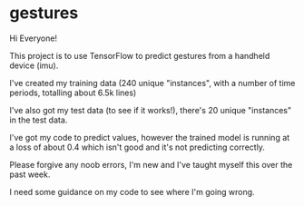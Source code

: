 # gestures

Hi Everyone!

This project is to use TensorFlow to predict gestures from a handheld device (imu).

I've created my training data (240 unique "instances", with a number of time periods, totalling about 6.5k lines)

I've also got my test data (to see if it works!), there's 20 unique "instances" in the test data.

I've got my code to predict values, however the trained model is running at a loss of about 0.4 which isn't good and it's not predicting correctly.

Please forgive any noob errors, I'm new and I've taught myself this over the past week.

I need some guidance on my code to see where I'm going wrong.
